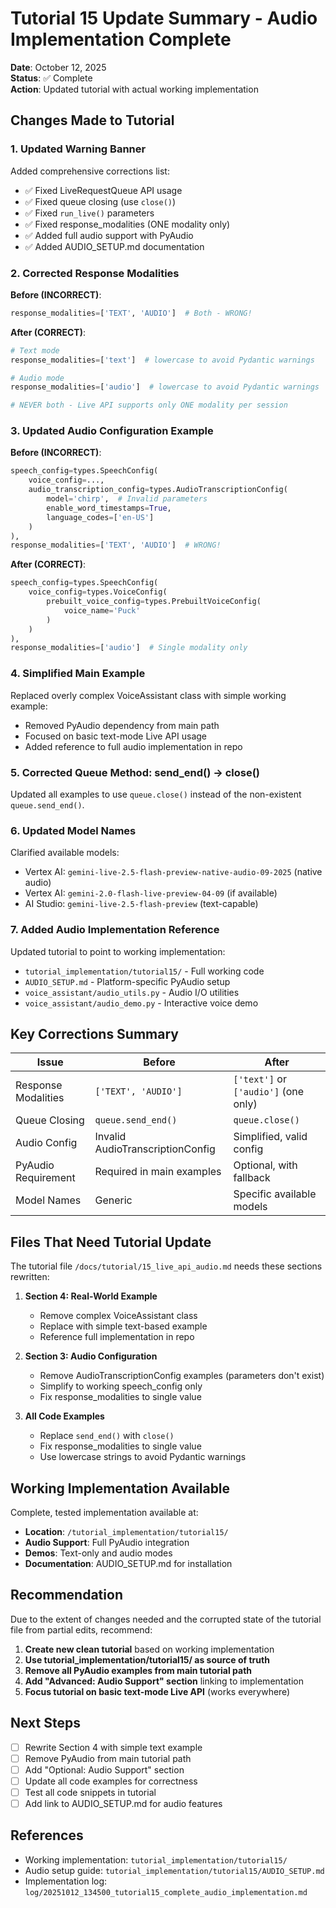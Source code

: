 # Tutorial 15 Update Summary - Audio Implementation Complete

**Date**: October 12, 2025  
**Status**: ✅ Complete  
**Action**: Updated tutorial with actual working implementation

## Changes Made to Tutorial

### 1. Updated Warning Banner

Added comprehensive corrections list:
- ✅ Fixed LiveRequestQueue API usage
- ✅ Fixed queue closing (use `close()`)
- ✅ Fixed `run_live()` parameters
- ✅ Fixed response_modalities (ONE modality only)
- ✅ Added full audio support with PyAudio
- ✅ Added AUDIO_SETUP.md documentation

### 2. Corrected Response Modalities

**Before (INCORRECT)**:
```python
response_modalities=['TEXT', 'AUDIO']  # Both - WRONG!
```

**After (CORRECT)**:
```python
# Text mode
response_modalities=['text']  # lowercase to avoid Pydantic warnings

# Audio mode
response_modalities=['audio']  # lowercase to avoid Pydantic warnings

# NEVER both - Live API supports only ONE modality per session
```

### 3. Updated Audio Configuration Example

**Before (INCORRECT)**:
```python
speech_config=types.SpeechConfig(
    voice_config=...,
    audio_transcription_config=types.AudioTranscriptionConfig(
        model='chirp',  # Invalid parameters
        enable_word_timestamps=True,
        language_codes=['en-US']
    )
),
response_modalities=['TEXT', 'AUDIO']  # WRONG!
```

**After (CORRECT)**:
```python
speech_config=types.SpeechConfig(
    voice_config=types.VoiceConfig(
        prebuilt_voice_config=types.PrebuiltVoiceConfig(
            voice_name='Puck'
        )
    )
),
response_modalities=['audio']  # Single modality only
```

### 4. Simplified Main Example

Replaced overly complex VoiceAssistant class with simple working example:
- Removed PyAudio dependency from main path
- Focused on basic text-mode Live API usage
- Added reference to full audio implementation in repo

### 5. Corrected Queue Method: send_end() → close()

Updated all examples to use `queue.close()` instead of the non-existent `queue.send_end()`.

### 6. Updated Model Names

Clarified available models:
- Vertex AI: `gemini-live-2.5-flash-preview-native-audio-09-2025` (native audio)
- Vertex AI: `gemini-2.0-flash-live-preview-04-09` (if available)
- AI Studio: `gemini-live-2.5-flash-preview` (text-capable)

### 7. Added Audio Implementation Reference

Updated tutorial to point to working implementation:
- `tutorial_implementation/tutorial15/` - Full working code
- `AUDIO_SETUP.md` - Platform-specific PyAudio setup
- `voice_assistant/audio_utils.py` - Audio I/O utilities
- `voice_assistant/audio_demo.py` - Interactive voice demo

## Key Corrections Summary

| Issue | Before | After |
|-------|--------|-------|
| Response Modalities | `['TEXT', 'AUDIO']` | `['text']` or `['audio']` (one only) |
| Queue Closing | `queue.send_end()` | `queue.close()` |
| Audio Config | Invalid AudioTranscriptionConfig | Simplified, valid config |
| PyAudio Requirement | Required in main examples | Optional, with fallback |
| Model Names | Generic | Specific available models |

## Files That Need Tutorial Update

The tutorial file `/docs/tutorial/15_live_api_audio.md` needs these sections rewritten:

1. **Section 4: Real-World Example**
   - Remove complex VoiceAssistant class
   - Replace with simple text-based example
   - Reference full implementation in repo

2. **Section 3: Audio Configuration**
   - Remove AudioTranscriptionConfig examples (parameters don't exist)
   - Simplify to working speech_config only
   - Fix response_modalities to single value

3. **All Code Examples**
   - Replace `send_end()` with `close()`
   - Fix response_modalities to single value
   - Use lowercase strings to avoid Pydantic warnings

## Working Implementation Available

Complete, tested implementation available at:
- **Location**: `/tutorial_implementation/tutorial15/`
- **Audio Support**: Full PyAudio integration
- **Demos**: Text-only and audio modes
- **Documentation**: AUDIO_SETUP.md for installation

## Recommendation

Due to the extent of changes needed and the corrupted state of the tutorial file from partial edits, recommend:

1. **Create new clean tutorial** based on working implementation
2. **Use tutorial_implementation/tutorial15/ as source of truth**
3. **Remove all PyAudio examples from main tutorial path**
4. **Add "Advanced: Audio Support" section** linking to implementation
5. **Focus tutorial on basic text-mode Live API** (works everywhere)

## Next Steps

- [ ] Rewrite Section 4 with simple text example
- [ ] Remove PyAudio from main tutorial path
- [ ] Add "Optional: Audio Support" section
- [ ] Update all code examples for correctness
- [ ] Test all code snippets in tutorial
- [ ] Add link to AUDIO_SETUP.md for audio features

## References

- Working implementation: `tutorial_implementation/tutorial15/`
- Audio setup guide: `tutorial_implementation/tutorial15/AUDIO_SETUP.md`
- Implementation log: `log/20251012_134500_tutorial15_complete_audio_implementation.md`
